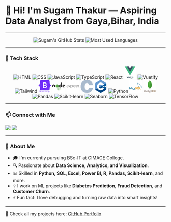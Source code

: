 # 👋 Hi! I'm Sugam Thakur — Aspiring Data Analyst from Gaya,Bihar, India

---

<p align="center">
  <img src="https://github-readme-stats.vercel.app/api?username=sugam-100&show_icons=true&theme=radical" alt="Sugam's GitHub Stats" height="165">
  <img src="https://github-readme-stats.vercel.app/api/top-langs/?username=sugam-100&layout=compact&theme=radical" alt="Most Used Languages" height="165">
</p>

---

### 🚀 Tech Stack

<p align="center">
  <!-- Frontend -->
  <img src="https://cdn.jsdelivr.net/gh/devicons/devicon/icons/html5/html5-original.svg" height="40" width="40" alt="HTML" />
  <img src="https://cdn.jsdelivr.net/gh/devicons/devicon/icons/css3/css3-original.svg" height="40" width="40" alt="CSS" />
  <img src="https://cdn.jsdelivr.net/gh/devicons/devicon/icons/javascript/javascript-original.svg" height="40" width="40" alt="JavaScript" />
  <img src="https://cdn.jsdelivr.net/gh/devicons/devicon/icons/typescript/typescript-original.svg" height="40" width="40" alt="TypeScript" />
  <img src="https://cdn.jsdelivr.net/gh/devicons/devicon/icons/react/react-original.svg" height="40" width="40" alt="React" />
  <img src="https://raw.githubusercontent.com/devicons/devicon/master/icons/vuejs/vuejs-original-wordmark.svg" height="40" width="40" alt="Vue.js" />
  <img src="https://bestofjs.org/logos/vuetify.svg" height="40" width="40" alt="Vuetify" />
  <img src="https://www.vectorlogo.zone/logos/tailwindcss/tailwindcss-icon.svg" height="40" width="40" alt="Tailwind" />
  <img src="https://raw.githubusercontent.com/devicons/devicon/master/icons/bootstrap/bootstrap-plain-wordmark.svg" height="40" width="40" alt="Bootstrap" />

  <!-- Backend / Server-side -->
  <img src="https://raw.githubusercontent.com/devicons/devicon/master/icons/nodejs/nodejs-original-wordmark.svg" height="40" width="40" alt="Node.js" />
  <img src="https://raw.githubusercontent.com/devicons/devicon/master/icons/express/express-original-wordmark.svg" height="40" width="40" alt="Express.js" />

  <!-- Programming Languages -->
  <img src="https://raw.githubusercontent.com/devicons/devicon/master/icons/c/c-original.svg" height="40" width="40" alt="C" />
  <img src="https://raw.githubusercontent.com/devicons/devicon/master/icons/cplusplus/cplusplus-original.svg" height="40" width="40" alt="C++" />
  <img src="https://cdn.jsdelivr.net/gh/devicons/devicon/icons/python/python-original.svg" height="40" width="40" alt="Python" />

  <!-- Database / Data -->
  <img src="https://raw.githubusercontent.com/devicons/devicon/master/icons/mysql/mysql-original-wordmark.svg" height="40" width="40" alt="MySQL" />
  <img src="https://raw.githubusercontent.com/devicons/devicon/master/icons/mongodb/mongodb-original-wordmark.svg" height="40" width="40" alt="MongoDB" />

  <!-- Data Science / ML -->
  <img src="https://cdn.jsdelivr.net/gh/devicons/devicon/icons/pandas/pandas-original.svg" height="40" width="40" alt="Pandas" />
  <img src="https://upload.wikimedia.org/wikipedia/commons/0/05/Scikit_learn_logo_small.svg" height="40" width="40" alt="Scikit-learn" />
  <img src="https://seaborn.pydata.org/_images/logo-mark-lightbg.svg" height="40" width="40" alt="Seaborn" />
  <img src="https://www.vectorlogo.zone/logos/tensorflow/tensorflow-icon.svg" height="40" width="40" alt="TensorFlow" />
</p>


---

### 📫 Connect with Me

<p align="center">

  <a href="mailto:sugamthakur5440@gmail.com"><img src="https://img.shields.io/badge/GMAIL-red?style=for-the-badge&logo=gmail&logoColor=white" /></a>
  <a href="https://www.linkedin.com/in/sugam-thakur-991254328/" target="_blank"><img src="https://img.shields.io/badge/LINKEDIN-blue?style=for-the-badge&logo=linkedin&logoColor=white" /></a>
</p>

---

### 🧠 About Me

- 🎓 I'm currently pursuing BSc-IT at CIMAGE College.
- 🔍 Passionate about **Data Science, Analytics, and Visualization**.
- 📊 Skilled in **Python, SQL, Excel, Power BI, R, Pandas, Scikit-learn**, and more.
- 💡 I work on ML projects like **Diabetes Prediction**, **Fraud Detection**, and **Customer Churn**.
- ⚡ Fun fact: I love debugging and turning raw data into smart insights!

---

📂 Check all my projects here: [GitHub Portfolio](https://github.com/Sugam-100)
